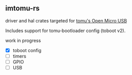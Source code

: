 imtomu-rs
---

driver and hal crates targeted for [tomu's Open Micro USB](http://tomu.im/)

Includes support for tomu-bootloader config (toboot v2).

work in progress

- [X] toboot config
- [ ] timers
- [ ] GPIO
- [ ] USB
